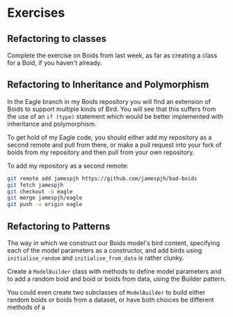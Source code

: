 Exercises
=========

Refactoring to classes
----------------------

Complete the exercise on Boids from last week, as far as creating a class for a Boid, if you haven't already.

Refactoring to Inheritance and Polymorphism
-------------------------------------------

In the Eagle branch in my Boids repository you will find an extension of Boids to support multiple kinds of Bird.
You will see that this suffers from the use of an `if (type)` statement which would be
better implemented with inheritance and polymorphism.

To get hold of my Eagle code, you should either add my repository as a second remote and pull from there,
or make a pull request into your fork of boids from my repository and then pull from your own repository.

To add my repository as a second remote:

``` bash
git remote add jamespjh https://github.com/jamespjh/bad-boids
git fetch jamespjh
git checkout -b eagle
git merge jamespjh/eagle
git push -u origin eagle
```  

Refactoring to Patterns
-----------------------

The way in which we construct our Boids model's bird content, specifying each of the
model parameters as a constructor, and add birds using `initialise_random`
and `initialise_from_data` is rather clunky.

Create a `ModelBuilder` class with methods to define model parameters and to
add a random boid and boid or boids from data, using the Builder pattern.

You could even create two subclasses of `ModelBuilder` to build either random boids
or boids from a dataset, or have both choices be different methods of a 

